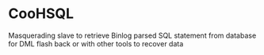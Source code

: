 # CooHSQL
Masquerading slave to retrieve Binlog parsed SQL statement from database for DML flash back or with other tools to recover data
